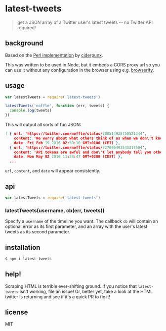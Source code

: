 # latest-tweets

> get a JSON array of a Twitter user's latest tweets -- no Twitter API required!

## background

Based on the [Perl implementation](http://perlmonks.org/?node_id=1039382) by
[ciderpunx](http://perlmonks.org/?node_id=373188).

This was written to be used in Node, but it embeds a CORS proxy url so you can
use it without any configuration in the browser using e.g.
[browserify](https://github.com/substack/node-browserify).

## usage

```js
var latestTweets = require('latest-tweets')

latestTweets('noffle', function (err, tweets) {
  console.log(tweets)
})
```

This will output all sorts of fun JSON:

```json
[ { url: 'https://twitter.com/noffle/status/700514938750521344',
    content: 'We worry about what others think of us when we don\'t know what we think of ourselves.',
    date: Fri Feb 19 2016 02:59:10 GMT+0100 (CET) },
  { url: 'https://twitter.com/noffle/status/727096493543317504',
    content: 'API tokens are awful and don\'t let anybody tell you otherwise.',
    date: Mon May 02 2016 11:24:47 GMT+0200 (CEST) },
  ...
```

`url`, `content`, and `date` will appear consistently.

## api

```js
var latestTweets = require('latest-tweets')
```

### latestTweets(username, cb(err, tweets))

Specify a `username` of the timeline you want. The callback `cb` will contain an
optional error as its first parameter, and an array with the user's latest
tweets as its second parameter.

## installation

```sh
$ npm i latest-tweets
```

## help!

Scraping HTML is terrible ever-shifting ground. If you notice that
`latest-tweets` isn't working, file an issue! Or, better yet, take a look at the
HTML twitter is returning and see if it's a quick PR to fix it!

## license

MIT


